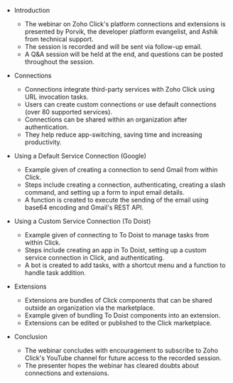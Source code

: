 - Introduction
  - The webinar on Zoho Click's platform connections and extensions is presented by Porvik, the developer platform evangelist, and Ashik from technical support.
  - The session is recorded and will be sent via follow-up email.
  - A Q&A session will be held at the end, and questions can be posted throughout the session.

- Connections
  - Connections integrate third-party services with Zoho Click using URL invocation tasks.
  - Users can create custom connections or use default connections (over 80 supported services).
  - Connections can be shared within an organization after authentication.
  - They help reduce app-switching, saving time and increasing productivity.

- Using a Default Service Connection (Google)
  - Example given of creating a connection to send Gmail from within Click.
  - Steps include creating a connection, authenticating, creating a slash command, and setting up a form to input email details.
  - A function is created to execute the sending of the email using base64 encoding and Gmail's REST API.

- Using a Custom Service Connection (To Doist)
  - Example given of connecting to To Doist to manage tasks from within Click.
  - Steps include creating an app in To Doist, setting up a custom service connection in Click, and authenticating.
  - A bot is created to add tasks, with a shortcut menu and a function to handle task addition.

- Extensions
  - Extensions are bundles of Click components that can be shared outside an organization via the marketplace.
  - Example given of bundling To Doist components into an extension.
  - Extensions can be edited or published to the Click marketplace.

- Conclusion
  - The webinar concludes with encouragement to subscribe to Zoho Click's YouTube channel for future access to the recorded session.
  - The presenter hopes the webinar has cleared doubts about connections and extensions.